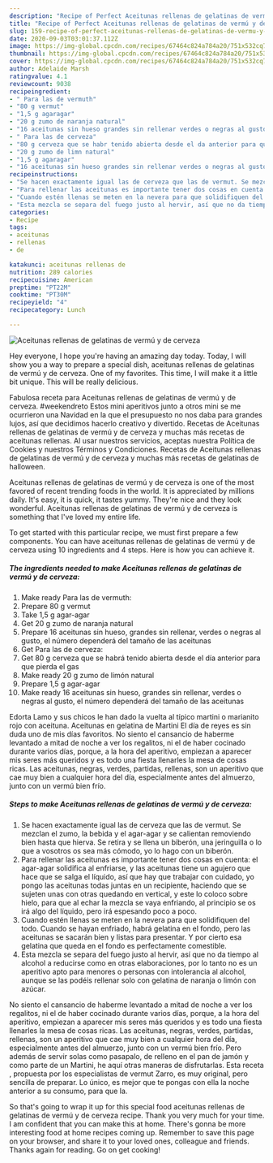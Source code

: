 ```yaml
---
description: "Recipe of Perfect Aceitunas rellenas de gelatinas de vermú y de cerveza"
title: "Recipe of Perfect Aceitunas rellenas de gelatinas de vermú y de cerveza"
slug: 159-recipe-of-perfect-aceitunas-rellenas-de-gelatinas-de-vermu-y-de-cerveza
date: 2020-09-03T03:01:37.112Z
image: https://img-global.cpcdn.com/recipes/67464c824a784a20/751x532cq70/aceitunas-rellenas-de-gelatinas-de-vermu-y-de-cerveza-foto-principal.jpg
thumbnail: https://img-global.cpcdn.com/recipes/67464c824a784a20/751x532cq70/aceitunas-rellenas-de-gelatinas-de-vermu-y-de-cerveza-foto-principal.jpg
cover: https://img-global.cpcdn.com/recipes/67464c824a784a20/751x532cq70/aceitunas-rellenas-de-gelatinas-de-vermu-y-de-cerveza-foto-principal.jpg
author: Adelaide Marsh
ratingvalue: 4.1
reviewcount: 9038
recipeingredient:
- " Para las de vermuth"
- "80 g vermut"
- "1,5 g agaragar"
- "20 g zumo de naranja natural"
- "16 aceitunas sin hueso grandes sin rellenar verdes o negras al gusto el nmero depender del tamao de las aceitunas"
- " Para las de cerveza"
- "80 g cerveza que se habr tenido abierta desde el da anterior para que pierda el gas"
- "20 g zumo de limn natural"
- "1,5 g agaragar"
- "16 aceitunas sin hueso grandes sin rellenar verdes o negras al gusto el nmero depender del tamao de las aceitunas"
recipeinstructions:
- "Se hacen exactamente igual las de cerveza que las de vermut. Se mezclan el zumo, la bebida y el agar-agar y se calientan removiendo bien hasta que hierva. Se retira y se llena un biberón, una jeringuilla o lo que a vosotros os sea más cómodo, yo lo hago con un biberón."
- "Para rellenar las aceitunas es importante tener dos cosas en cuenta: el agar-agar solidifica al enfriarse, y las aceitunas tiene un agujero que hace que se salga el líquido, así que hay que trabajar con cuidado, yo pongo las aceitunas todas juntas en un recipiente, haciendo que se sujeten unas con otras quedando en vertical, y este lo coloco sobre hielo, para que al echar la mezcla se vaya enfriando, al principio se os irá algo del líquido, pero irá espesando poco a poco."
- "Cuando estén llenas se meten en la nevera para que solidifiquen del todo. Cuando se hayan enfriado, habrá gelatina en el fondo, pero las aceitunas se sacarán bien y listas para presentar. Y por cierto esa gelatina que queda en el fondo es perfectamente comestible."
- "Esta mezcla se separa del fuego justo al hervir, así que no da tiempo al alcohol a reducirse como en otras elaboraciones, por lo tanto no es un aperitivo apto para menores o personas con intolerancia al alcohol, aunque se las podéis rellenar solo con gelatina de naranja o limón con azúcar."
categories:
- Recipe
tags:
- aceitunas
- rellenas
- de

katakunci: aceitunas rellenas de 
nutrition: 289 calories
recipecuisine: American
preptime: "PT22M"
cooktime: "PT30M"
recipeyield: "4"
recipecategory: Lunch

---
```



![Aceitunas rellenas de gelatinas de vermú y de cerveza](https://img-global.cpcdn.com/recipes/67464c824a784a20/751x532cq70/aceitunas-rellenas-de-gelatinas-de-vermu-y-de-cerveza-foto-principal.jpg)

Hey everyone, I hope you're having an amazing day today. Today, I will show you a way to prepare a special dish, aceitunas rellenas de gelatinas de vermú y de cerveza. One of my favorites. This time, I will make it a little bit unique. This will be really delicious.

Fabulosa receta para Aceitunas rellenas de gelatinas de vermú y de cerveza. #weekendreto Estos mini aperitivos junto a otros mini se me ocurrieron una Navidad en la que el presupuesto no nos daba para grandes lujos, así que decidimos hacerlo creativo y divertido. Recetas de Aceitunas rellenas de gelatinas de vermú y de cerveza y muchas más recetas de aceitunas rellenas. Al usar nuestros servicios, aceptas nuestra Política de Cookies y nuestros Términos y Condiciones. Recetas de Aceitunas rellenas de gelatinas de vermú y de cerveza y muchas más recetas de gelatinas de halloween.

Aceitunas rellenas de gelatinas de vermú y de cerveza is one of the most favored of recent trending foods in the world. It is appreciated by millions daily. It's easy, it is quick, it tastes yummy. They're nice and they look wonderful. Aceitunas rellenas de gelatinas de vermú y de cerveza is something that I've loved my entire life.


To get started with this particular recipe, we must first prepare a few components. You can have aceitunas rellenas de gelatinas de vermú y de cerveza using 10 ingredients and 4 steps. Here is how you can achieve it.

<!--inarticleads1-->

##### The ingredients needed to make Aceitunas rellenas de gelatinas de vermú y de cerveza:

1. Make ready  Para las de vermuth:
1. Prepare 80 g vermut
1. Take 1,5 g agar-agar
1. Get 20 g zumo de naranja natural
1. Prepare 16 aceitunas sin hueso, grandes sin rellenar, verdes o negras al gusto, el número dependerá del tamaño de las aceitunas
1. Get  Para las de cerveza:
1. Get 80 g cerveza que se habrá tenido abierta desde el día anterior para que pierda el gas
1. Make ready 20 g zumo de limón natural
1. Prepare 1,5 g agar-agar
1. Make ready 16 aceitunas sin hueso, grandes sin rellenar, verdes o negras al gusto, el número dependerá del tamaño de las aceitunas


Edorta Lamo y sus chicos le han dado la vuelta al típico martini o marianito rojo con aceituna. Aceitunas en gelatina de Martini El día de reyes es sin duda uno de mis días favoritos. No siento el cansancio de haberme levantado a mitad de noche a ver los regalitos, ni el de haber cocinado durante varios días, porque, a la hora del aperitivo, empiezan a aparecer mis seres más queridos y es todo una fiesta llenarles la mesa de cosas ricas. Las aceitunas, negras, verdes, partidas, rellenas, son un aperitivo que cae muy bien a cualquier hora del día, especialmente antes del almuerzo, junto con un vermú bien frío. 

<!--inarticleads2-->

##### Steps to make Aceitunas rellenas de gelatinas de vermú y de cerveza:

1. Se hacen exactamente igual las de cerveza que las de vermut. Se mezclan el zumo, la bebida y el agar-agar y se calientan removiendo bien hasta que hierva. Se retira y se llena un biberón, una jeringuilla o lo que a vosotros os sea más cómodo, yo lo hago con un biberón.
1. Para rellenar las aceitunas es importante tener dos cosas en cuenta: el agar-agar solidifica al enfriarse, y las aceitunas tiene un agujero que hace que se salga el líquido, así que hay que trabajar con cuidado, yo pongo las aceitunas todas juntas en un recipiente, haciendo que se sujeten unas con otras quedando en vertical, y este lo coloco sobre hielo, para que al echar la mezcla se vaya enfriando, al principio se os irá algo del líquido, pero irá espesando poco a poco.
1. Cuando estén llenas se meten en la nevera para que solidifiquen del todo. Cuando se hayan enfriado, habrá gelatina en el fondo, pero las aceitunas se sacarán bien y listas para presentar. Y por cierto esa gelatina que queda en el fondo es perfectamente comestible.
1. Esta mezcla se separa del fuego justo al hervir, así que no da tiempo al alcohol a reducirse como en otras elaboraciones, por lo tanto no es un aperitivo apto para menores o personas con intolerancia al alcohol, aunque se las podéis rellenar solo con gelatina de naranja o limón con azúcar.


No siento el cansancio de haberme levantado a mitad de noche a ver los regalitos, ni el de haber cocinado durante varios días, porque, a la hora del aperitivo, empiezan a aparecer mis seres más queridos y es todo una fiesta llenarles la mesa de cosas ricas. Las aceitunas, negras, verdes, partidas, rellenas, son un aperitivo que cae muy bien a cualquier hora del día, especialmente antes del almuerzo, junto con un vermú bien frío. Pero además de servir solas como pasapalo, de relleno en el pan de jamón y como parte de un Martini, he aquí otras maneras de disfrutarlas. Esta receta , propuesta por los especialistas de vermut Zarro, es muy original, pero sencilla de preparar. Lo único, es mejor que te pongas con ella la noche anterior a su consumo, para que la. 

So that's going to wrap it up for this special food aceitunas rellenas de gelatinas de vermú y de cerveza recipe. Thank you very much for your time. I am confident that you can make this at home. There's gonna be more interesting food at home recipes coming up. Remember to save this page on your browser, and share it to your loved ones, colleague and friends. Thanks again for reading. Go on get cooking!
